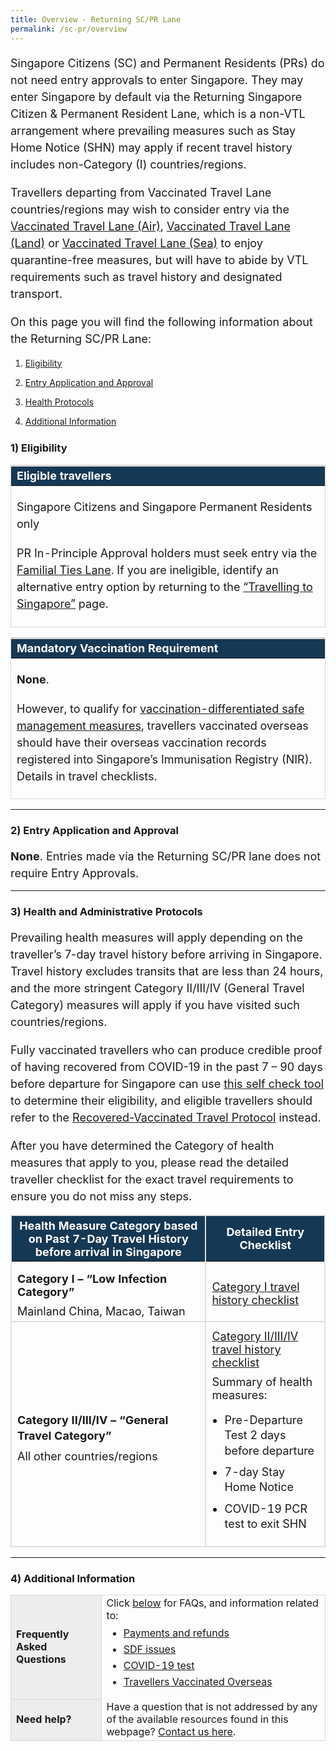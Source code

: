 ```yaml
---
title: Overview - Returning SC/PR Lane
permalink: /sc-pr/overview
---
```

<p style="font-size:18px; margin-bottom:10px; line-height:1.5;">Singapore Citizens (SC) and Permanent Residents (PRs) do not need entry approvals to enter Singapore. They may enter Singapore by default via the Returning Singapore Citizen & Permanent Resident Lane, which is a non-VTL arrangement where prevailing measures such as Stay Home Notice (SHN) may apply if recent travel history includes non-Category (I) countries/regions.</p>

<p style="font-size:18px; margin-bottom:10px; line-height:1.5;">Travellers departing from Vaccinated Travel Lane countries/regions may wish to consider entry via the <a href="/vtl/requirements-and-process" target="_blank">Vaccinated Travel Lane (Air)</a>, <a href="/vtl-land/overview" target="_blank">Vaccinated Travel Lane (Land)</a> or <a href="/vtl-sea/overview" target="_blank">Vaccinated Travel Lane (Sea)</a> to enjoy quarantine-free measures, but will have to abide by VTL requirements such as travel history and designated transport.</p>

<p style="font-size:18px; margin-bottom:10px; line-height:1.5;">On this page you will find the following information about the Returning SC/PR Lane:</p>

<ol style="margin-top:15px;">
	<li style="line-height:1.5;"><a href="#Eligibility">Eligibility</a></li>
	<li style="line-height:1.5; margin-top:10px;"><a href="#entry">Entry Application and Approval</a></li>
	<li style="line-height:1.5;margin-top:10px;"><a href="#protocols">Health Protocols</a></li>
	<li style="line-height:1.5;margin-top:10px;"><a href="#additional-info">Additional Information</a></li>
</ol>

<div id="Eligibility"></div>

### 1) Eligibility

<table>
<thead>
<tr>
<th style="font-size:18px; border-top:3px solid #D8D8D8; border-left:1px solid #D8D8D8; border-right:1px solid #D8D8D8; background-color:#153855; color:white;text-align:left;"><b>Eligible travellers</b></th>
</tr>
</thead>
<tbody>
	<tr>
<td style="font-size:18px; border-bottom:1px solid #D8D8D8; border-left:1px solid #D8D8D8;border-right:1px solid #D8D8D8;"><p style="line-height:1.5; font-size:18px;">Singapore Citizens and Singapore Permanent Residents only</p>
<p style="line-height:1.5; font-size:18px; margin-top:20px;">PR In-Principle Approval holders must seek entry via the <a href="/scpr-familial-ties-lane/overview" target="_blank">Familial Ties Lane</a>. If you are ineligible, identify an alternative entry option by returning to the <a href="/arriving/overview" target="_blank">“Travelling to Singapore”</a> page.</p></td>
</tr>
</tbody>
</table>
<p style="margin-top:10px; margin-bottom:5px;"></p>
<table>
<thead>
<tr>
<th style="font-size:18px; border-top:3px solid #D8D8D8; border-left:1px solid #D8D8D8; border-right:1px solid #D8D8D8; background-color:#153855; color:white;text-align:left;"><b>Mandatory Vaccination Requirement</b></th>
</tr>
</thead>
<tbody>
<tr>
<td style="font-size:18px; border-bottom:1px solid #D8D8D8; border-left:1px solid #D8D8D8;border-right:1px solid #D8D8D8;">
<p style="line-height:1.5; font-size:18px; "><b>None</b>.</p>
<p style="line-height:1.5; margin-top:20px; font-size:18px; ">However, to qualify for <a href="https://go.gov.sg/moh-smm" target="_blank">vaccination-differentiated safe management measures</a>, travellers vaccinated overseas should have their overseas vaccination records registered into Singapore’s Immunisation Registry (NIR). Details in travel checklists.</p></td>
</tr>
</tbody>
</table>
	

---

<div id="entry"></div>

### 2) Entry Application and Approval

<p style="font-size:18px; margin-bottom:10px; line-height:1.5;"><b>None</b>. Entries made via the Returning SC/PR lane does not require Entry Approvals.</p>

---

<div id="protocols"></div>

### 3) Health and Administrative Protocols

<p style="font-size:18px; margin-bottom:10px; line-height:1.5;">Prevailing health measures will apply depending on the traveller’s 7-day travel history before arriving in Singapore. Travel history excludes transits that are less than 24 hours, and the more stringent Category II/III/IV (General Travel Category) measures will apply if you have visited such countries/regions.</p>

<p style="font-size:18px; margin-bottom:10px; line-height:1.5;">Fully vaccinated travellers who can produce credible proof of having recovered from COVID-19 in the past 7 – 90 days before departure for Singapore can use <a href="https://go.gov.sg/recovered-traveller-checker" target="_blank">this self check tool</a> to determine their eligibility, and eligible travellers should refer to the <a href="/vaccinated-recovered" target="_blank">Recovered-Vaccinated Travel Protocol</a> instead.</p>

<p style="font-size:18px; margin-bottom:10px; line-height:1.5;">After you have determined the Category of health measures that apply to you, please read the detailed traveller checklist for the exact travel requirements to ensure you do not miss any steps.</p>
<p></p>
<table>
  <thead>
    <tr>
     <th style="margin-top:0px; margin-bottom:0px; font-size:18px;border-left:2px solid #E0E0E0;border-right:2px solid #E0E0E0;border-top:2px solid #E0E0E0; background-color:#153854; color:white;"><b>Health Measure Category based on Past 7-Day Travel History before arrival in Singapore</b></th>
	    <th style="margin-top:0px; margin-bottom:0px; font-size:18px;border-right:2px solid #E0E0E0;border-top:2px solid #E0E0E0; background-color:#153854; color:white;"><b>Detailed Entry Checklist</b></th>
    </tr>
  </thead>
  <tbody>
	     <tr>
      <td style="margin-top:0px; margin-bottom:0px; font-size:18px;border-bottom:2px solid #E0E0E0;border-left:2px solid #E0E0E0;border-right:2px solid #E0E0E0;"><p style="margin-top:15px; margin-bottom:0px; font-size:18px; vertical-align:middle;"><b>Category I – “Low Infection Category”</b></p>
				<p style="margin-top:10px; margin-bottom:0px; font-size:18px; vertical-align:middle;">Mainland China, Macao, Taiwan</p>
</td>
      <td style="margin-top: 0px; margin-bottom:0px; font-size:18px;border-right:2px solid #E0E0E0; border-bottom:2px solid #E0E0E0;border-left:2px solid #E0E0E0;"><p style="margin-top:10px; margin-bottom:0px; font-size:18px; vertical-align:middle;"><a href="/travel-checklist/category-1" target="_blank">Category I travel history checklist</a></p>				 </td>
    </tr>
		 <tr>
      <td style="margin-top:0px; margin-bottom:0px; font-size:18px;border-bottom:2px solid #E0E0E0;border-left:2px solid #E0E0E0;border-right:2px solid #E0E0E0;"><p style="margin-top:15px; margin-bottom:0px; font-size:18px; vertical-align:middle; line-height: 1.35;"><b>Category II/III/IV – “General Travel Category”</b></p>
<p style="margin-top:10px; margin-bottom:0px; font-size:18px; vertical-align:middle;">All other countries/regions</p></td>
      <td style="margin-top:0px; margin-bottom:0px; font-size:18px;border-right:2px solid #E0E0E0; border-bottom:2px solid #E0E0E0;border-left:2px solid #E0E0E0;"><p style="margin-top:10px; margin-bottom:0px; font-size:18px; vertical-align:middle;"><a href="/travel-checklist/category-2-3-4" target="_blank">Category II/III/IV travel history checklist</a></p>
<p style="margin-top:10px; margin-bottom:0px; font-size:18px; vertical-align:middle;">Summary of health measures:</p>
				<ol style="padding-left: 20px; list-style-type:disc; vertical-align: middle;"><li style="margin-top: 0px; margin-bottom:10px; font-size:18px; line-height: 1.35;">Pre-Departure Test 2 days before departure</li>
<li style="margin-top: 0px; margin-bottom:10px; font-size:18px; line-height: 1.35;">7-day Stay Home Notice</li>
<li style="margin-top: 0px; margin-bottom:10px; font-size:18px; line-height: 1.35;">COVID-19 PCR test to exit SHN</li>
				</ol>
				</td>
    </tr>
	</tbody>
	</table>

	
---

<div id="additional-info"></div>

### 4) Additional Information

<table>
<tbody>
<tr>
<td style="font-size:16px;border-left:1px solid #D8D8D8;border-bottom:1px solid #D8D8D8; border-right:1px solid #D8D8D8;  border-top:1px solid #D8D8D8; background-color:#EDEDED;"><b>Frequently Asked Questions</b></td>
<td style="font-size:16px;border-right:1px solid #D8D8D8; border-top:1px solid #D8D8D8;">Click <a href="/health/faq">below</a> for FAQs, and information related to:
<ul style="margin-top:0px; list-style-type: disc;">
<li style="font-size:16px; margin-top:10px; margin-bottom:0px; line-height:1.0;"><a href="/health/faq#payments">Payments and refunds</a></li>
<li style="font-size:16px; margin-top:10px; margin-bottom:0px; line-height:1.0;"><a href="/health/faq#shnsdf">SDF issues</a></li>
<li style="font-size:16px; margin-top:10px; margin-bottom:0px; line-height:1.0;"><a href="/health/faq#pcrtest">COVID-19 test</a></li>
	<li style="font-size:16px; margin-top:10px; margin-bottom:0px; line-height:1.0;"><a href="/health/vtsg">Travellers Vaccinated Overseas</a></li>
</ul>
 </td>
</tr>
<tr>
<td style="font-size:16px;border-left:1px solid #D8D8D8;border-bottom:1px solid #D8D8D8; border-right:1px solid #D8D8D8; background-color:#EDEDED;"><b>Need help?</b></td>
<td style="font-size:16px;border-right:1px solid #D8D8D8; border-bottom:1px solid #D8D8D8;">Have a question that is not addressed by any of the available resources found in this webpage? <a href="https://go.gov.sg/sto-enquiry">Contact us here</a>.
 </td>
</tr>
</tbody>
</table>
